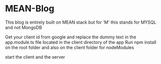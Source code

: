 # MEAN-Blog
This blog is entirely built on MEAN stack but for 'M' this stands for MYSQL and not MongoDB

Get your client id from google and replace the dummy text in the app.module.ts file located in the client directory of the app
Run npm install on the root folder and also on the client folder for nodeModules

start the client and the server

